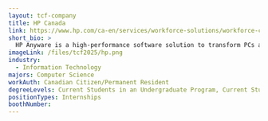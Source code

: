 ```yaml
---
layout: tcf-company
title: HP Canada
link: https://www.hp.com/ca-en/services/workforce-solutions/workforce-computing/digital-workspaces.html
short_bio: >
  HP Anyware is a high-performance software solution to transform PCs and workstations into digital workspaces and provide users with secured access to their remote or virtual desktops without a VPN
imageLink: /files/tcf2025/hp.png
industry:
  - Information Technology
majors: Computer Science
workAuth: Canadian Citizen/Permanent Resident
degreeLevels: Current Students in an Undergraduate Program, Current Students in a Masters Program, Graduated with an Undergraduate Degree
positionTypes: Internships
boothNumber:
---
```

